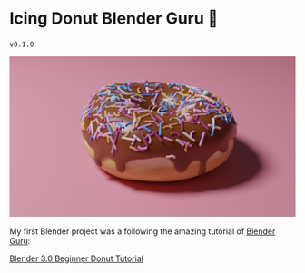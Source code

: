 # Icing Donut Blender Guru 🍩 

`v0.1.0`

![](./chocolate-donnut-sprinkles.png)

My first Blender project was a following the amazing tutorial of [Blender Guru](https://www.youtube.com/c/BlenderGuruOfficial):

[Blender 3.0 Beginner Donut Tutorial](https://youtube.com/playlist?list=PLjEaoINr3zgFX8ZsChQVQsuDSjEqdWMAD)


